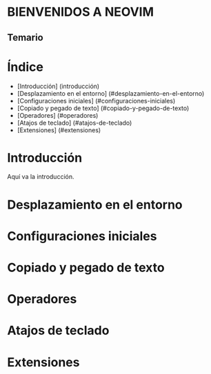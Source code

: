 # BIENVENIDOS A NEOVIM

## Temario

# Índice

- [Introducción] (introducción)
- [Desplazamiento en el entorno] (#desplazamiento-en-el-entorno)
- [Configuraciones iniciales] (#configuraciones-iniciales)
- [Copiado y pegado de texto] (#copiado-y-pegado-de-texto)
- [Operadores] (#operadores)
- [Atajos de teclado] (#atajos-de-teclado)
- [Extensiones] (#extensiones)

# Introducción
Aquí va la introducción.

# Desplazamiento en el entorno
# Configuraciones iniciales
# Copiado y pegado de texto
# Operadores
# Atajos de teclado
# Extensiones
